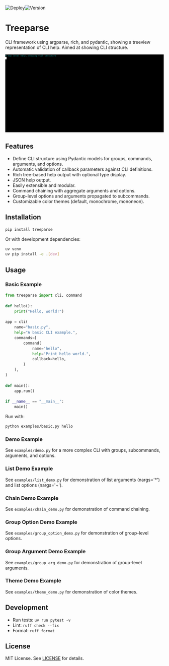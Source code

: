 ![Deploy](https://github.com/wr1/treeparse/actions/workflows/ci.yml/badge.svg)![Version](https://img.shields.io/github/v/release/wr1/treeparse)

# Treeparse

CLI framework using argparse, rich, and pydantic, showing a treeview representation of CLI help. 
Aimed at showing CLI structure. 


![gif](docs/assets/output.gif)

## Features

- Define CLI structure using Pydantic models for groups, commands, arguments, and options.
- Automatic validation of callback parameters against CLI definitions.
- Rich tree-based help output with optional type display.
- JSON help output.
- Easily extensible and modular.
- Command chaining with aggregate arguments and options.
- Group-level options and arguments propagated to subcommands.
- Customizable color themes (default, monochrome, mononeon).

## Installation

```bash
pip install treeparse
```

Or with development dependencies:

```bash
uv venv
uv pip install -e .[dev]
```

## Usage

### Basic Example

```python
from treeparse import cli, command

def hello():
    print("Hello, world!")

app = cli(
    name="basic.py",
    help="A basic CLI example.",
    commands=[
        command(
            name="hello",
            help="Print hello world.",
            callback=hello,
        )
    ],
)

def main():
    app.run()

if __name__ == "__main__":
    main()

```

Run with:

```bash
python examples/basic.py hello
```

### Demo Example

See `examples/demo.py` for a more complex CLI with groups, subcommands, arguments, and options.

### List Demo Example

See `examples/list_demo.py` for demonstration of list arguments (nargs='*') and list options (nargs='+').

### Chain Demo Example

See `examples/chain_demo.py` for demonstration of command chaining.

### Group Option Demo Example

See `examples/group_option_demo.py` for demonstration of group-level options.

### Group Argument Demo Example

See `examples/group_arg_demo.py` for demonstration of group-level arguments.

### Theme Demo Example

See `examples/theme_demo.py` for demonstration of color themes.

## Development

- Run tests: `uv run pytest -v`
- Lint: `ruff check --fix`
- Format: `ruff format`

## License

MIT License. See [LICENSE](LICENSE) for details.


